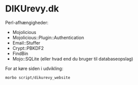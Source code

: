 # DIKUrevy.dk

Perl-afhængigheder:

* Mojolicious
* Mojolicious::Plugin::Authentication
* Email::Stuffer
* Crypt::PBKDF2
* FindBin
* Mojo::SQLite (eller hvad end du bruger til databaseopslag)

For at køre siden i udvikling:

    morbo script/dikurevy_website
